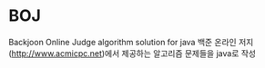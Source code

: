 # BOJ
Backjoon Online Judge algorithm solution for java
백준 온라인 저지(http://www.acmicpc.net)에서 제공하는 알고리즘 문제들을 java로 작성
